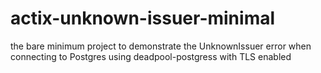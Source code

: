 # actix-unknown-issuer-minimal
the bare minimum project to demonstrate the UnknownIssuer error when connecting to Postgres using deadpool-postgress with TLS enabled
